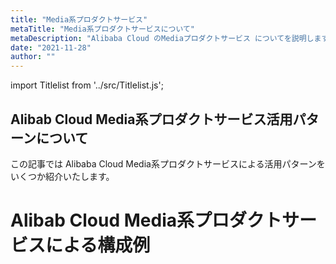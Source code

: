 ```yaml
---
title: "Media系プロダクトサービス"
metaTitle: "Media系プロダクトサービスについて"
metaDescription: "Alibaba Cloud のMediaプロダクトサービス についてを説明します"
date: "2021-11-28"
author: ""
---
```


import Titlelist from '../src/Titlelist.js';


<!-- 
query MyQuery {
  allMarkdownRemark(
    filter: {fileAbsolutePath: {regex: "/usecase-media/"}}
    sort: {fields: fileAbsolutePath, order: ASC}
  ) {
    nodes {
      frontmatter {
        title
        metaTitle
        metaDescription
        date(formatString: "yyyy/MM/DD")
        author       
      }
      fileAbsolutePath
    }
  }
}
-->

## Alibab Cloud Media系プロダクトサービス活用パターンについて

この記事では Alibaba Cloud Media系プロダクトサービスによる活用パターンをいくつか紹介いたします。

# Alibab Cloud Media系プロダクトサービスによる構成例


<Titlelist 
    metaTitle="日中間動画配信サーバーの構築"
    metaDescription="日中間動画配信サーバーの構築"
    url="https://pangsen.github.io/help/usecase-media/MEDIA_001_Japan-China_video_distribution_server"
    imageurl="https://raw.githubusercontent.com/sbcloud/help/master/content/usecase-media/Media_images_98012380860378000/20181202132152.png"
    date="2018/11/30"
    author="SBC engineer blog"
/>


